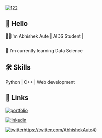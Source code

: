   ![122](https://user-images.githubusercontent.com/103364544/182074632-eb952687-3617-499c-bb07-3c5d6951f556.gif)





## 👋 Hello
🧑‍💻I'm Abhishek Aute  | AIDS Student |




## 

🧠 I'm currently learning Data Science



## 🛠 Skills
 Python |
 C++ |
 Web development



## 🔗 Links
[![portfolio](https://img.shields.io/badge/my_portfolio-000?style=for-the-badge&logo=ko-fi&logoColor=white)](https://katherinempeterson.com/)




[![linkedin](https://img.shields.io/badge/linkedin-0A66C2?style=for-the-badge&logo=linkedin&logoColor=white)](https://www.linkedin.com/in/abhishek-aute/)




[![twitter](https://img.shields.io/badge/twitter-1DA1F2?style=for-the-badge&logo=twitter&logoColor=white)](https://twitter.com/)https://twitter.com/AbhishekAute4)


